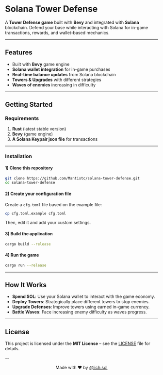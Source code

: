 # Solana Tower Defense

A **Tower Defense game** built with **Bevy** and integrated with **Solana** blockchain. Defend your base while interacting with Solana for in-game transactions, rewards, and wallet-based mechanics.

---

## **Features**
- Built with **Bevy** game engine
- **Solana wallet integration** for in-game purchases
- **Real-time balance updates** from Solana blockchain
- **Towers & Upgrades** with different strategies
- **Waves of enemies** increasing in difficulty

---

## **Getting Started**

### **Requirements**
1. **Rust** (latest stable version)
2. **Bevy** (game engine)
3. **A Solana Keypair json file** for transactions

---

### **Installation**

#### **1) Clone this repository**
```bash
git clone https://github.com/Mantistc/solana-tower-defense.git
cd solana-tower-defense
```

#### **2) Create your configuration file**
Create a `cfg.toml` file based on the example file:
```bash
cp cfg.toml.example cfg.toml
```
Then, edit it and add your custom settings.

#### **3) Build the application**
```bash
cargo build --release
```

#### **4) Run the game**
```bash
cargo run --release
```

---

## **How It Works**
- **Spend SOL**: Use your Solana wallet to interact with the game economy.
- **Deploy Towers**: Strategically place different towers to stop enemies.
- **Upgrade Defenses**: Improve towers using earned in-game currency.
- **Battle Waves**: Face increasing enemy difficulty as waves progress.

---

## License
This project is licensed under the **MIT License** – see the [LICENSE](./LICENSE) file for details.

--

<p align="center">
  Made with ❤️ by <a href="https://twitter.com/lich01_" target="_blank">@lich.sol</a>
</p>

